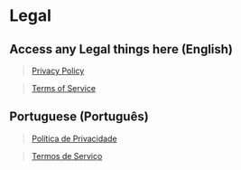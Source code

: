 # Legal

## Access any Legal things here (English)

> [Privacy Policy](Privacy.md)

> [Terms of Service](Terms%20of%20Service.md)

## Portuguese (Português)

> [Política de Privacidade](pt-BR/Privacy.md)

> [Termos de Serviço](pt-BR/Terms%20of%20Service.md)
